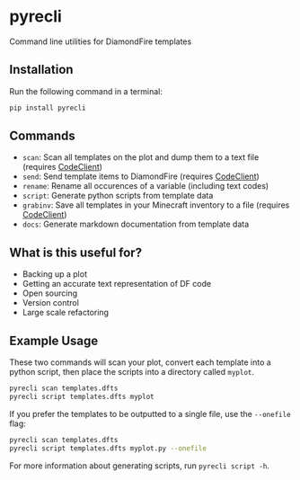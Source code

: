 # pyrecli

Command line utilities for DiamondFire templates

## Installation

Run the following command in a terminal:

```sh
pip install pyrecli
```

## Commands

- `scan`: Scan all templates on the plot and dump them to a text file (requires [CodeClient](github.com/DFOnline/CodeClient))
- `send`: Send template items to DiamondFire (requires [CodeClient](github.com/DFOnline/CodeClient))
- `rename`: Rename all occurences of a variable (including text codes)
- `script`: Generate python scripts from template data
- `grabinv`: Save all templates in your Minecraft inventory to a file (requires [CodeClient](github.com/DFOnline/CodeClient))
- `docs`: Generate markdown documentation from template data


## What is this useful for?

- Backing up a plot
- Getting an accurate text representation of DF code
- Open sourcing
- Version control
- Large scale refactoring


## Example Usage

These two commands will scan your plot, convert each template into a python script, then place the scripts into a directory called `myplot`.

```sh
pyrecli scan templates.dfts
pyrecli script templates.dfts myplot
```

If you prefer the templates to be outputted to a single file, use the `--onefile` flag:

```sh
pyrecli scan templates.dfts
pyrecli script templates.dfts myplot.py --onefile
```

For more information about generating scripts, run `pyrecli script -h`.
